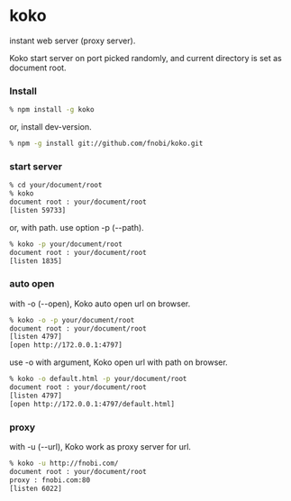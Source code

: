 koko
====

instant web server (proxy server).

Koko start server on port picked randomly,
and current directory is set as document root.

### Install
```bash
% npm install -g koko
```
or, install dev-version.

```bash
% npm -g install git://github.com/fnobi/koko.git
```

### start server
```bash
% cd your/document/root
% koko
document root : your/document/root
[listen 59733]
```

or, with path. use option -p (--path).

```bash
% koko -p your/document/root
document root : your/document/root
[listen 1835]
```

### auto open

with -o (--open), Koko auto open url on browser.

```bash
% koko -o -p your/document/root
document root : your/document/root
[listen 4797]
[open http://172.0.0.1:4797]
```

use -o with argument, Koko open url with path on browser.

```bash
% koko -o default.html -p your/document/root
document root : your/document/root
[listen 4797]
[open http://172.0.0.1:4797/default.html]
```

### proxy

with -u (--url), Koko work as proxy server for url.

```bash
% koko -u http://fnobi.com/
document root : your/document/root
proxy : fnobi.com:80
[listen 6022]
```
